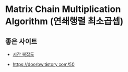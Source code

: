 # Matrix Chain Multiplication Algorithm (연쇄행렬 최소곱셉)

## 좋은 사이트

* [시간 복잡도](https://pupuduck.tistory.com/14?category=1169072)

* https://doorbw.tistory.com/50